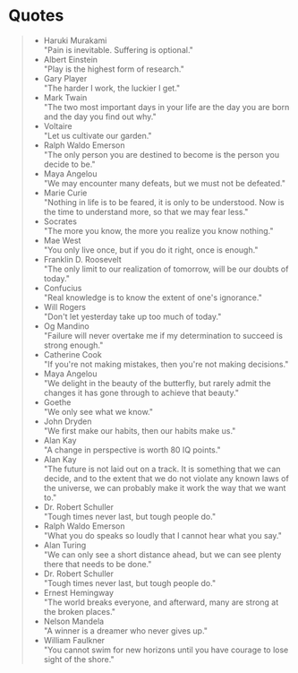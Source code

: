 # Quotes  
> - Haruki Murakami  
>"Pain is inevitable. Suffering is optional."  
> - Albert Einstein  
>"Play is the highest form of research."  
> - Gary Player  
> "The harder I work, the luckier I get."  
> - Mark Twain  
>"The two most important days in your life are the day you are born and the day you find out why."  
> - Voltaire  
>"Let us cultivate our garden."  
> - Ralph Waldo Emerson  
>"The only person you are destined to become is the person you decide to be."  
> - Maya Angelou  
>"We may encounter many defeats, but we must not be defeated."  
> - Marie Curie  
>"Nothing in life is to be feared, it is only to be understood. Now is the time to understand more, so that we may fear less."  
> - Socrates  
>"The more you know, the more you realize you know nothing."  
> - Mae West  
>"You only live once, but if you do it right, once is enough."  
> - Franklin D. Roosevelt  
>"The only limit to our realization of tomorrow, will be our doubts of today."  
> - Confucius  
>"Real knowledge is to know the extent of one's ignorance."  
> - Will Rogers  
>"Don't let yesterday take up too much of today."  
> - Og Mandino  
>"Failure will never overtake me if my determination to succeed is strong enough."  
> - Catherine Cook  
>"If you're not making mistakes, then you're not making decisions."  
> - Maya Angelou  
>"We delight in the beauty of the butterfly, but rarely admit the changes it has gone through to achieve that beauty."  
> - Goethe  
>"We only see what we know."  
> - John Dryden  
>"We first make our habits, then our habits make us."  
> - Alan Kay  
>"A change in perspective is worth 80 IQ points."  
> - Alan Kay  
>"The future is not laid out on a track. It is something that we can decide, and to the extent that we do not violate any known laws of the universe, we can probably make it work the way that we want to."  
> - Dr. Robert Schuller  
>"Tough times never last, but tough people do."  
> - Ralph Waldo Emerson  
>"What you do speaks so loudly that I cannot hear what you say."  
> - Alan Turing  
>"We can only see a short distance ahead, but we can see plenty there that needs to be done."  
> - Dr. Robert Schuller  
>"Tough times never last, but tough people do."  
> - Ernest Hemingway  
>"The world breaks everyone, and afterward, many are strong at the broken places."  
> - Nelson Mandela  
>"A winner is a dreamer who never gives up."  
> - William Faulkner  
>"You cannot swim for new horizons until you have courage to lose sight of the shore."

